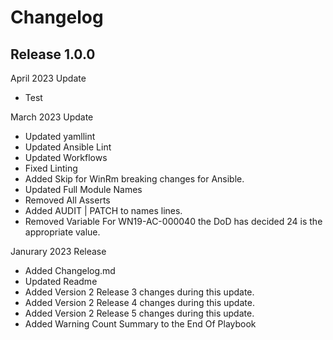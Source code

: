 # Changelog

## Release 1.0.0

April 2023 Update
  - Test

March 2023 Update
  - Updated yamllint
  - Updated Ansible Lint
  - Updated Workflows
  - Fixed Linting
  - Added Skip for WinRm breaking changes for Ansible.
  - Updated Full Module Names
  - Removed All Asserts
  - Added AUDIT | PATCH to names lines. 
  - Removed Variable For WN19-AC-000040 the DoD has decided 24 is the appropriate value. 

Janurary 2023 Release
  - Added Changelog.md
  - Updated Readme
  - Added Version 2 Release 3 changes during this update.
  - Added Version 2 Release 4 changes during this update.
  - Added Version 2 Release 5 changes during this update.
  - Added Warning Count Summary to the End Of Playbook
